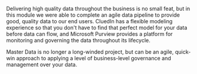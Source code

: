 Delivering high quality data throughout the business is no small feat, but in this module we were able to complete an agile data pipeline to provide good, quality data to our end users. CluedIn has a flexible modeling experience so that you don't have to find that perfect model for your data before data can flow, and Microsoft Purview provides a platform for monitoring and governing the data throughout its lifecycle.

Master Data is no longer a long-winded project, but can be an agile, quick-win approach to applying a level of business-level governance and management over your data.
